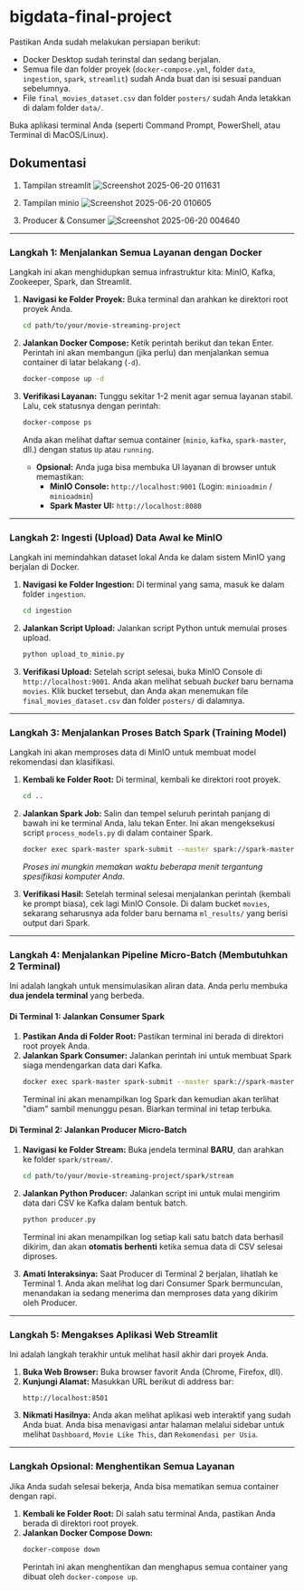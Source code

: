 # bigdata-final-project

Pastikan Anda sudah melakukan persiapan berikut:
* Docker Desktop sudah terinstal dan sedang berjalan.
* Semua file dan folder proyek (`docker-compose.yml`, folder `data`, `ingestion`, `spark`, `streamlit`) sudah Anda buat dan isi sesuai panduan sebelumnya.
* File `final_movies_dataset.csv` dan folder `posters/` sudah Anda letakkan di dalam folder `data/`.

Buka aplikasi terminal Anda (seperti Command Prompt, PowerShell, atau Terminal di MacOS/Linux).

## Dokumentasi
1. Tampilan streamlit
![Screenshot 2025-06-20 011631](https://github.com/user-attachments/assets/26dbf4ba-66a7-4298-b258-4b8ed03802b2)

2. Tampilan minio
![Screenshot 2025-06-20 010605](https://github.com/user-attachments/assets/f7591484-52c7-4ec3-9126-359e27ee6318)

3. Producer & Consumer
![Screenshot 2025-06-20 004640](https://github.com/user-attachments/assets/a6df8f53-8e14-4139-9f4b-ea9660d00002)

---

### Langkah 1: Menjalankan Semua Layanan dengan Docker

Langkah ini akan menghidupkan semua infrastruktur kita: MinIO, Kafka, Zookeeper, Spark, dan Streamlit.

1.  **Navigasi ke Folder Proyek:**
    Buka terminal dan arahkan ke direktori root proyek Anda.
    ```bash
    cd path/to/your/movie-streaming-project
    ```

2.  **Jalankan Docker Compose:**
    Ketik perintah berikut dan tekan Enter. Perintah ini akan membangun (jika perlu) dan menjalankan semua container di latar belakang (`-d`).
    ```bash
    docker-compose up -d
    ```

3.  **Verifikasi Layanan:**
    Tunggu sekitar 1-2 menit agar semua layanan stabil. Lalu, cek statusnya dengan perintah:
    ```bash
    docker-compose ps
    ```
    Anda akan melihat daftar semua container (`minio`, `kafka`, `spark-master`, dll.) dengan status `Up` atau `running`.

    * **Opsional:** Anda juga bisa membuka UI layanan di browser untuk memastikan:
        * **MinIO Console:** `http://localhost:9001` (Login: `minioadmin` / `minioadmin`)
        * **Spark Master UI:** `http://localhost:8080`

---

### Langkah 2: Ingesti (Upload) Data Awal ke MinIO

Langkah ini memindahkan dataset lokal Anda ke dalam sistem MinIO yang berjalan di Docker.

1.  **Navigasi ke Folder Ingestion:**
    Di terminal yang sama, masuk ke dalam folder `ingestion`.
    ```bash
    cd ingestion
    ```

2.  **Jalankan Script Upload:**
    Jalankan script Python untuk memulai proses upload.
    ```bash
    python upload_to_minio.py
    ```

3.  **Verifikasi Upload:**
    Setelah script selesai, buka MinIO Console di `http://localhost:9001`. Anda akan melihat sebuah *bucket* baru bernama `movies`. Klik bucket tersebut, dan Anda akan menemukan file `final_movies_dataset.csv` dan folder `posters/` di dalamnya.

---

### Langkah 3: Menjalankan Proses Batch Spark (Training Model)

Langkah ini akan memproses data di MinIO untuk membuat model rekomendasi dan klasifikasi.

1.  **Kembali ke Folder Root:**
    Di terminal, kembali ke direktori root proyek.
    ```bash
    cd ..
    ```

2.  **Jalankan Spark Job:**
    Salin dan tempel seluruh perintah panjang di bawah ini ke terminal Anda, lalu tekan Enter. Ini akan mengeksekusi script `process_models.py` di dalam container Spark.
    ```bash
    docker exec spark-master spark-submit --master spark://spark-master:7077 --packages org.apache.hadoop:hadoop-aws:3.3.4,org.apache.spark:spark-sql-kafka-0-10_2.12:3.4.0 /opt/bitnami/spark/app/batch/process_models.py
    ```
    *Proses ini mungkin memakan waktu beberapa menit tergantung spesifikasi komputer Anda.*

3.  **Verifikasi Hasil:**
    Setelah terminal selesai menjalankan perintah (kembali ke prompt biasa), cek lagi MinIO Console. Di dalam bucket `movies`, sekarang seharusnya ada folder baru bernama `ml_results/` yang berisi output dari Spark.

---

### Langkah 4: Menjalankan Pipeline Micro-Batch (Membutuhkan 2 Terminal)

Ini adalah langkah untuk mensimulasikan aliran data. Anda perlu membuka **dua jendela terminal** yang berbeda.

#### Di Terminal 1: Jalankan Consumer Spark

1.  **Pastikan Anda di Folder Root:** Pastikan terminal ini berada di direktori root proyek Anda.
2.  **Jalankan Spark Consumer:**
    Jalankan perintah ini untuk membuat Spark siaga mendengarkan data dari Kafka.
    ```bash
    docker exec spark-master spark-submit --master spark://spark-master:7077 --packages org.apache.hadoop:hadoop-aws:3.3.4,org.apache.spark:spark-sql-kafka-0-10_2.12:3.4.0 /opt/bitnami/spark/app/stream/consumer.py
    ```
    Terminal ini akan menampilkan log Spark dan kemudian akan terlihat "diam" sambil menunggu pesan. Biarkan terminal ini tetap terbuka.

#### Di Terminal 2: Jalankan Producer Micro-Batch

1.  **Navigasi ke Folder Stream:** Buka jendela terminal **BARU**, dan arahkan ke folder `spark/stream/`.
    ```bash
    cd path/to/your/movie-streaming-project/spark/stream
    ```
2.  **Jalankan Python Producer:**
    Jalankan script ini untuk mulai mengirim data dari CSV ke Kafka dalam bentuk batch.
    ```bash
    python producer.py
    ```
    Terminal ini akan menampilkan log setiap kali satu batch data berhasil dikirim, dan akan **otomatis berhenti** ketika semua data di CSV selesai diproses.

3.  **Amati Interaksinya:**
    Saat Producer di Terminal 2 berjalan, lihatlah ke Terminal 1. Anda akan melihat log dari Consumer Spark bermunculan, menandakan ia sedang menerima dan memproses data yang dikirim oleh Producer.

---

### Langkah 5: Mengakses Aplikasi Web Streamlit

Ini adalah langkah terakhir untuk melihat hasil akhir dari proyek Anda.

1.  **Buka Web Browser:** Buka browser favorit Anda (Chrome, Firefox, dll).
2.  **Kunjungi Alamat:** Masukkan URL berikut di address bar:
    ```
    http://localhost:8501
    ```
3.  **Nikmati Hasilnya:** Anda akan melihat aplikasi web interaktif yang sudah Anda buat. Anda bisa menavigasi antar halaman melalui sidebar untuk melihat `Dashboard`, `Movie Like This`, dan `Rekomendasi per Usia`.

---

### Langkah Opsional: Menghentikan Semua Layanan

Jika Anda sudah selesai bekerja, Anda bisa mematikan semua container dengan rapi.

1.  **Kembali ke Folder Root:** Di salah satu terminal Anda, pastikan Anda berada di direktori root proyek.
2.  **Jalankan Docker Compose Down:**
    ```bash
    docker-compose down
    ```
    Perintah ini akan menghentikan dan menghapus semua container yang dibuat oleh `docker-compose up`.
